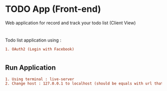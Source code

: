 # TODO App (Front-end)

Web application for record and track your todo list (Client View)

#
#

Todo list application using : 
```diff
1. OAuth2 (Login with Facebook)
```

# 

## Run Application

```diff
1. Using terminal : live-server
2. Change host : 127.0.0.1 to localhost (should be equals with url that registered in facebook)
```